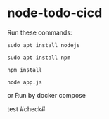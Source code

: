 # node-todo-cicd

Run these commands:


`sudo apt install nodejs`


`sudo apt install npm`


`npm install`

`node app.js`

or Run by docker compose

test
#check#
